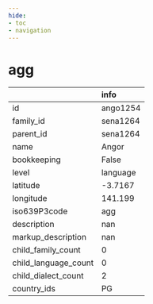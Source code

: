 ```yaml
---
hide:
- toc
- navigation
---
```

# agg
|                      | info     |
|:---------------------|:---------|
| id                   | ango1254 |
| family_id            | sena1264 |
| parent_id            | sena1264 |
| name                 | Angor    |
| bookkeeping          | False    |
| level                | language |
| latitude             | -3.7167  |
| longitude            | 141.199  |
| iso639P3code         | agg      |
| description          | nan      |
| markup_description   | nan      |
| child_family_count   | 0        |
| child_language_count | 0        |
| child_dialect_count  | 2        |
| country_ids          | PG       |